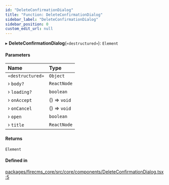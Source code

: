 ```yaml
---
id: "DeleteConfirmationDialog"
title: "Function: DeleteConfirmationDialog"
sidebar_label: "DeleteConfirmationDialog"
sidebar_position: 0
custom_edit_url: null
---
```


▸ **DeleteConfirmationDialog**(`«destructured»`): `Element`

#### Parameters

| Name | Type |
| :------ | :------ |
| `«destructured»` | `Object` |
| › `body?` | `ReactNode` |
| › `loading?` | `boolean` |
| › `onAccept` | () => `void` |
| › `onCancel` | () => `void` |
| › `open` | `boolean` |
| › `title` | `ReactNode` |

#### Returns

`Element`

#### Defined in

[packages/firecms_core/src/core/components/DeleteConfirmationDialog.tsx:5](https://github.com/FireCMSco/firecms/blob/d45f3739/packages/firecms_core/src/core/components/DeleteConfirmationDialog.tsx#L5)

